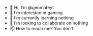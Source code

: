 - 👋 Hi, I’m @geomateyt
- 👀 I’m interested in gaming
- 🌱 I’m currently learning nothing
- 💞️ I’m looking to collaborate on nothing
- 📫 How to reach me? You don't

<!---
geomateyt/geomateyt is a ✨ special ✨ repository because its `README.md` (this file) appears on your GitHub profile.
You can click the Preview link to take a look at your changes.
--->
